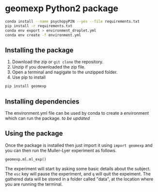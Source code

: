 # geomexp Python2 package

```bash
conda install --name psychopyP2N --yes --file requirements.txt  
pip install -r requirements.txt  
conda env export > environment_droplet.yml  
conda env create -f environment.yml
```
## Installing the package

1. Download the zip or `git clone` the repository.
2. Unzip if you downloaded the zip file.
3. Open a terminal and nagigate to the unzipped folder.
4. Use pip to install

```bash
pip install geomexp  
```
## Installing dependencies
The environment.yml file can be used by conda to create a environment which can run the package. *to be updated*

## Using the package
Once the package is installed then just import it using `import geomexp` and you can then run the Muller-Lyer experiment as follows.

``` Python
geomexp.ml.ml_exp()  
```
The experiment will start by asking some basic details about the subject. The `esc` key will pause the experiment, and `q` will quit the expeiment. The gathered data will be stored in a folder called "data", at the location where you are running the terminal.
